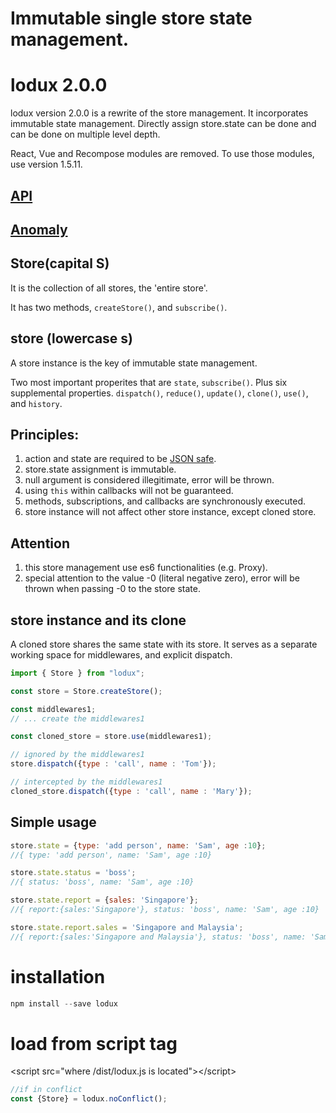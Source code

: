 # Immutable single store state management.  
# lodux 2.0.0
lodux version 2.0.0 is a rewrite of the store management. 
It incorporates immutable state management. Directly assign store.state can be done and can be done on multiple level depth.
  
React, Vue and Recompose modules are removed. To use those modules, use version 1.5.11.

## [API](doc/API.md)

## [Anomaly](doc/Anomaly.md)

## Store(capital S)  
It is the collection of all stores, the 'entire store'.  

It has two methods, `createStore()`, and `subscribe()`.  

## store (lowercase s)
A store instance is the key of immutable state management.  

Two most important properites that are `state`, `subscribe()`.
Plus six supplemental properties. `dispatch()`, `reduce()`, `update()`, `clone()`, `use()`, and `history`.  

## Principles:
1. action and state are required to be [JSON safe](doc/JSONSafe.md). 
2. store.state assignment is immutable.
3. null argument is considered illegitimate, error will be thrown.
4. using `this` within callbacks will not be guaranteed.
5. methods, subscriptions, and callbacks are synchronously executed.
6. store instance will not affect other store instance, except cloned store.

## Attention
1. this store management use es6 functionalities (e.g. Proxy). 
2. special attention to the value -0 (literal negative zero), error will be thrown when passing -0 to the store state.  

## store instance and its clone
A cloned store shares the same state with its store. It serves as a separate working space for middlewares, and explicit dispatch.

```javascript
import { Store } from "lodux";

const store = Store.createStore();

const middlewares1;
// ... create the middlewares1

const cloned_store = store.use(middlewares1);

// ignored by the middlewares1
store.dispatch({type : 'call', name : 'Tom'});

// intercepted by the middlewares1
cloned_store.dispatch({type : 'call', name : 'Mary'});
```

## Simple usage
```javascript
store.state = {type: 'add person', name: 'Sam', age :10};
//{ type: 'add person', name: 'Sam', age :10}

store.state.status = 'boss';
//{ status: 'boss', name: 'Sam', age :10}

store.state.report = {sales: 'Singapore'};
//{ report:{sales:'Singapore'}, status: 'boss', name: 'Sam', age :10}

store.state.report.sales = 'Singapore and Malaysia';
//{ report:{sales:'Singapore and Malaysia'}, status: 'boss', name: 'Sam', age :10}
```

# installation
```javascript
npm install --save lodux
```

# load from script tag
&lt;script src="where /dist/lodux.js is located">&lt;/script>
```javascript
//if in conflict
const {Store} = lodux.noConflict();
```
